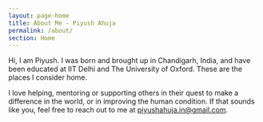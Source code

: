 ```yaml
---
layout: page-home
title: About Me - Piyush Ahuja
permalink: /about/
section: Home
---
```


<!-- <img class='inset right' src='/1.jpg' title='Piyush Ahuja' width='100px'  />  -->

Hi, I am Piyush. I was born and brought up in Chandigarh, India, and have been educated at IIT Delhi and The University of Oxford. These are the places I consider home. 

I love helping, mentoring or supporting others in their quest to make a difference in the world, or in improving the human condition. If that sounds like you, feel free to reach out to me at piyushahuja.in@gmail.com. 
<!-- 
Some of causes that are close to my heart are: early stage interventions in education - especially philosophy and math, promoting philosophical and critical thinking in the general population, and improving the lives of the marginalised. 

I am currently building [Platonio.io](http://platonia.io) with the mission to turn every individual into a school in themselves. If you'd like to join us, drop me an email.   -->


<!-- 
This is a little corner of the Internet which I have claimed for myself. -->





<!--We are a family of four - Dad, the head of the house, Mother Mathematics and the two of us, the offsprings -  Philosophy and Economics. Dad is a lazy academic, while Mom is a working professional. She goes by the name of Computer Science in corporate circles, and is the best damn person in the whole world.

We also have a half-sister, Little Literature, who's a result of an adulterous affair Dad had with Lady Language in his IIT Delhi days. We had to move to Oxford after that, but Dad, being the man that he is, took responsibility for Little Literature and brough her along. Sometimes we feel that he loves her more than us. 

 Daen looks back at his days of youthful romanticism with a sort of wistful longing, the days when he and mother Mathematics first met, those days, the days of the chase, when he would sit in his room all day thinking about her, the days before the exams when her thoughts wouldnt let him sleep. d oft. Among other things, Dad likes the works of David Foster Wallace, Jorge Luis Borges, Wes Anderson, Hayao Miyazaki 
 -->